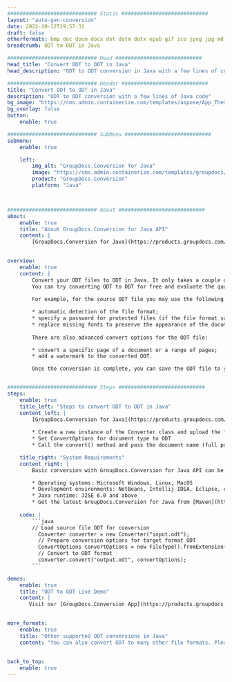 ```yaml
---
############################# Static ############################
layout: "auto-gen-conversion"
date: 2022-10-12T19:57:31
draft: false
otherformats: bmp doc docm docx dot dotm dotx epub gif ico jpeg jpg md odt ott pdf png psd rtf tex tif tiff txt xps
breadcrumb: ODT to ODT in Java

############################# Head ############################
head_title: "Convert ODT to ODT in Java"
head_description: "ODT to ODT conversion in Java with a few lines of code. Convert over 160 file formats using the GroupDocs document conversion API for Java"

############################# Header ############################
title: "Convert ODT to ODT in Java"
description: "ODT to ODT conversion with a few lines of Java code"
bg_image: "https://cms.admin.containerize.com/templates/aspose/App_Themes/V3/images/bg/header1.png"
bg_overlay: false
button:
    enable: true

############################# SubMenu ############################
submenu:
    enable: true

    left:
        img_alt: "GroupDocs.Conversion for Java"
        image: "https://cms.admin.containerize.com/templates/groupdocs/images/product-logos/90x90-noborder/groupdocs-conversion-java.png"
        product: "GroupDocs.Conversion"
        platform: "Java"



############################# About ############################
about:
    enable: true
    title: "About GroupDocs.Conversion for Java API"
    content: |
        [GroupDocs.Conversion for Java](https://products.groupdocs.com/conversion/java/) is an advanced file format conversion API for converting between popular image and document formats such as Microsoft Office, OpenDocument, PDF, HTML, email, CAD. and much more with just a few lines of code. The native API automatically detects the formats of the original documents and offers many options for customizing the converted documents. Along with the function of extracting information from a document, it also supports caching of the conversion results to the local disk by default. However, any type of cache storage can be supported by implementing the appropriate interfaces - Amazon S3, Dropbox, Google Drive, Windows Azure, Reddis, or any others.
    

overview:
    enable: true
    content: |
        Convert your ODT files to ODT in Java. It only takes a couple of lines of Java code on any platform of your choice, such as Windows, Linux, macOS.
        You can try converting ODT to ODT for free and evaluate the quality of the conversion results. Along with simple file conversion scripts, you can try more sophisticated options for loading the ODT source file and storing the ODT output. 
        
        For example, for the source ODT file you may use the following load options:

        * automatic detection of the file format;
        * specify a password for protected files (if the file format supports it);
        * replace missing fonts to preserve the appearance of the document.
        
        There are also advanced convert options for the ODT file:

        * convert a specific page of a document or a range of pages;
        * add a watermark to the converted ODT.

        Once the conversion is complete, you can save the ODT file to your local file path or to any third party storage such as FTP, Amazon S3, Google Drive, Dropbox etc. Please note - to convert ODT to ODT, you do not need to install any additional software, such as MS Office, Open Office, Adobe Acrobat Reader etc.


############################# Steps ############################
steps:
    enable: true
    title_left: "Steps to convert ODT to ODT in Java"
    content_left: |
        [GroupDocs.Conversion for Java](https://products.groupdocs.com/conversion/java/) allows developers to easily convert ODT file to ODT with a few lines of code.
        
        * Create a new instance of the Converter class and upload the file ODT with the full path
        * Set ConvertOptions for document type to ODT
        * Call the convert() method and pass the document name (full path) and format (ODT) as a parameter

    title_right: "System Requirements"
    content_right: |
        Basic conversion with GroupDocs.Conversion for Java API can be done with just a few lines of code. Our APIs are supported on all major platforms and operating systems. Before executing the code below, make sure you have the following prerequisites installed on your system.

        * Operating systems: Microsoft Windows, Linux, MacOS
        * Development environments: NetBeans, Intellij IDEA, Eclipse, etc.
        * Java runtime: J2SE 6.0 and above
        * Get the latest GroupDocs.Conversion for Java from [Maven](https://repository.groupdocs.com/webapp/#/artifacts/browse/tree/General/repo/com/groupdocs/groupdocs-conversion)
         
    code: |
        ```java    
        // Load source file ODT for conversion
          Converter converter = new Converter("input.odt");
          // Prepare conversion options for target format ODT
          ConvertOptions convertOptions = new FileType().fromExtension("odt").getConvertOptions();
          // Convert to ODT format
          converter.convert("output.odt", convertOptions);
        ```

demos:
    enable: true
    title: "ODT to ODT Live Demo"
    content: |
       Visit our [GroupDocs.Conversion App](https://products.groupdocs.app/conversion/family) website and try ODT to ODT conversion now. The free demo has the following benefits
          

more_formats:
    enable: true
    title: "Other supported ODT conversions in Java"
    content: "You can also convert ODT to many other file formats. Please see the list below."
       
       
back_to_top:
    enable: true
---
```

